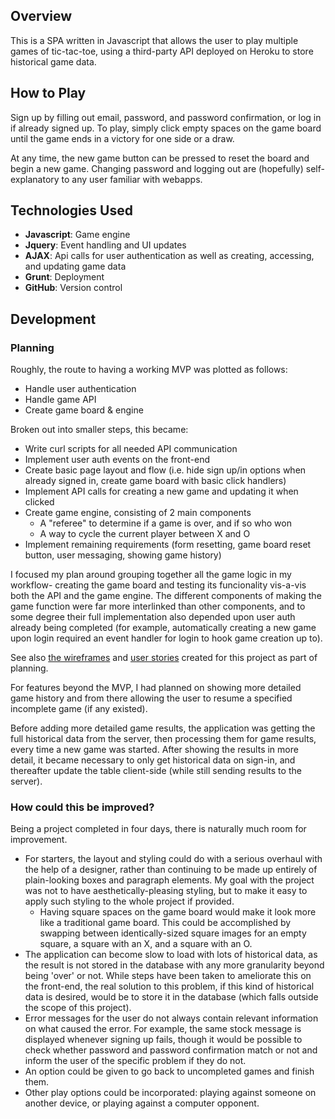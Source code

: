 ## Overview

This is a SPA written in Javascript that allows the user to play multiple games of tic-tac-toe, using a third-party API deployed on Heroku to store historical game data.

## How to Play

Sign up by filling out email, password, and password confirmation, or log in if already signed up. To play, simply click empty spaces on the game board until the game ends in a victory for one side or a draw.

At any time, the new game button can be pressed to reset the board and begin a new game. Changing password and logging out are (hopefully) self-explanatory to any user familiar with webapps.

## Technologies Used

- **Javascript**: Game engine
- **Jquery**: Event handling and UI updates
- **AJAX**: Api calls for user authentication as well as creating, accessing, and updating game data
- **Grunt**: Deployment
- **GitHub**: Version control

## Development

### Planning

Roughly, the route to having a working MVP was plotted as follows:
- Handle user authentication
- Handle game API
- Create game board & engine

Broken out into smaller steps, this became:
- Write curl scripts for all needed API communication
- Implement user auth events on the front-end
- Create basic page layout and flow (i.e. hide sign up/in options when already signed in, create game board with basic click handlers)
- Implement API calls for creating a new game and updating it when clicked
- Create game engine, consisting of 2 main components
  - A "referee" to determine if a game is over, and if so who won
  - A way to cycle the current player between X and O
- Implement remaining requirements (form resetting, game board reset button, user messaging, showing game history)

I focused my plan around grouping together all the game logic in my workflow- creating the game board and testing its funcionality vis-a-vis both the API and the game engine. The different components of making the game function were far more interlinked than other components, and to some degree their full implementation also depended upon user auth already being completed (for example, automatically creating a new game upon login required an event handler for login to hook game creation up to).

See also [the wireframes](/planning/wireframes.md) and [user stories](/planning/user-stories.md) created for this project as part of planning.

For features beyond the MVP, I had planned on showing more detailed game history and from there allowing the user to resume a specified incomplete game (if any existed).

Before adding more detailed game results, the application was getting the full historical data from the server, then processing them for game results, every time a new game was started. After showing the results in more detail, it became necessary to only get historical data on sign-in, and thereafter update the table client-side (while still sending results to the server).

### How could this be improved?

Being a project completed in four days, there is naturally much room for improvement.

- For starters, the layout and styling could do with a serious overhaul with the help of a designer, rather than continuing to be made up entirely of plain-looking boxes and paragraph elements. My goal with the project was not to have aesthetically-pleasing styling, but to make it easy to apply such styling to the whole project if provided.
  - Having square spaces on the game board would make it look more like a traditional game board. This could be accomplished by swapping between identically-sized square images for an empty square, a square with an X, and a square with an O.
- The application can become slow to load with lots of historical data, as the result is not stored in the database with any more granularity beyond being 'over' or not. While steps have been taken to ameliorate this on the front-end, the real solution to this problem, if this kind of historical data is desired, would be to store it in the database (which falls outside the scope of this project).
- Error messages for the user do not always contain relevant information on what caused the error. For example, the same stock message is displayed whenever signing up fails, though it would be possible to check whether password and password confirmation match or not and inform the user of the specific problem if they do not.
- An option could be given to go back to uncompleted games and finish them.
- Other play options could be incorporated: playing against someone on another device, or playing against a computer opponent.
